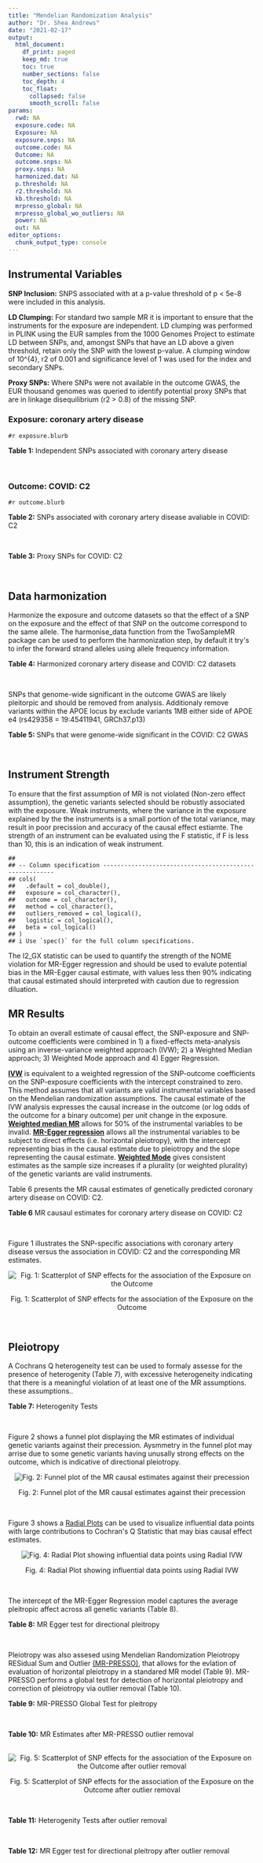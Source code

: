```yaml
---
title: "Mendelian Randomization Analysis"
author: "Dr. Shea Andrews"
date: "2021-02-17"
output:
  html_document:
    df_print: paged
    keep_md: true
    toc: true
    number_sections: false
    toc_depth: 4
    toc_float:
      collapsed: false
      smooth_scroll: false
params:
  rwd: NA
  exposure.code: NA
  Exposure: NA
  exposure.snps: NA
  outcome.code: NA
  Outcome: NA
  outcome.snps: NA
  proxy.snps: NA
  harmonized.dat: NA
  p.threshold: NA
  r2.threshold: NA
  kb.threshold: NA
  mrpresso_global: NA
  mrpresso_global_wo_outliers: NA
  power: NA
  out: NA
editor_options:
  chunk_output_type: console
---
```







## Instrumental Variables
**SNP Inclusion:** SNPS associated with at a p-value threshold of p < 5e-8 were included in this analysis.
<br>

**LD Clumping:** For standard two sample MR it is important to ensure that the instruments for the exposure are independent. LD clumping was performed in PLINK using the EUR samples from the 1000 Genomes Project to estimate LD between SNPs, and, amongst SNPs that have an LD above a given threshold, retain only the SNP with the lowest p-value. A clumping window of 10^{4}, r2 of 0.001 and significance level of 1 was used for the index and secondary SNPs.
<br>

**Proxy SNPs:** Where SNPs were not available in the outcome GWAS, the EUR thousand genomes was queried to identify potential proxy SNPs that are in linkage disequilibrium (r2 > 0.8) of the missing SNP.
<br>

### Exposure: coronary artery disease
`#r exposure.blurb`
<br>

**Table 1:** Independent SNPs associated with coronary artery disease
<div data-pagedtable="false">
  <script data-pagedtable-source type="application/json">
{"columns":[{"label":["SNP"],"name":[1],"type":["chr"],"align":["left"]},{"label":["CHROM"],"name":[2],"type":["dbl"],"align":["right"]},{"label":["POS"],"name":[3],"type":["dbl"],"align":["right"]},{"label":["REF"],"name":[4],"type":["chr"],"align":["left"]},{"label":["ALT"],"name":[5],"type":["chr"],"align":["left"]},{"label":["AF"],"name":[6],"type":["dbl"],"align":["right"]},{"label":["BETA"],"name":[7],"type":["dbl"],"align":["right"]},{"label":["SE"],"name":[8],"type":["dbl"],"align":["right"]},{"label":["Z"],"name":[9],"type":["dbl"],"align":["right"]},{"label":["P"],"name":[10],"type":["dbl"],"align":["right"]},{"label":["N"],"name":[11],"type":["dbl"],"align":["right"]},{"label":["TRAIT"],"name":[12],"type":["chr"],"align":["left"]}],"data":[{"1":"rs9970807","2":"1","3":"56965664","4":"C","5":"T","6":"0.084903","7":"-0.125750","8":"0.0166950","9":"-7.532200","10":"5.00e-14","11":"184305","12":"coronary_artery_disease"},{"1":"rs7528419","2":"1","3":"109817192","4":"A","5":"G","6":"0.214180","7":"-0.114530","8":"0.0114820","9":"-9.974740","10":"1.97e-23","11":"184305","12":"coronary_artery_disease"},{"1":"rs6689306","2":"1","3":"154395946","4":"A","5":"G","6":"0.552455","7":"-0.056012","8":"0.0094061","9":"-5.954859","10":"2.60e-09","11":"184305","12":"coronary_artery_disease"},{"1":"rs67180937","2":"1","3":"222823743","4":"T","5":"G","6":"0.663052","7":"0.078807","8":"0.0110551","9":"7.128565","10":"1.01e-12","11":"184305","12":"coronary_artery_disease"},{"1":"rs16986953","2":"2","3":"19942473","4":"G","5":"A","6":"0.104706","7":"0.085160","8":"0.0150265","9":"5.667320","10":"1.45e-08","11":"184305","12":"coronary_artery_disease"},{"1":"rs515135","2":"2","3":"21286057","4":"T","5":"C","6":"0.791985","7":"0.067499","8":"0.0121924","9":"5.536154","10":"3.09e-08","11":"184305","12":"coronary_artery_disease"},{"1":"rs7568458","2":"2","3":"85788175","4":"T","5":"A","6":"0.448518","7":"0.059618","8":"0.0095093","9":"6.269440","10":"3.62e-10","11":"184305","12":"coronary_artery_disease"},{"1":"rs17678683","2":"2","3":"145286559","4":"T","5":"G","6":"0.087681","7":"0.098786","8":"0.0166548","9":"5.931380","10":"3.00e-09","11":"184305","12":"coronary_artery_disease"},{"1":"rs115654617","2":"2","3":"203893999","4":"C","5":"A","6":"0.106962","7":"0.137846","8":"0.0158314","9":"8.707130","10":"3.12e-18","11":"184305","12":"coronary_artery_disease"},{"1":"rs1199338","2":"3","3":"138087467","4":"A","5":"C","6":"0.161866","7":"0.073596","8":"0.0124987","9":"5.888290","10":"3.90e-09","11":"184305","12":"coronary_artery_disease"},{"1":"rs17087335","2":"4","3":"57838583","4":"G","5":"T","6":"0.214637","7":"0.060764","8":"0.0111159","9":"5.466400","10":"4.59e-08","11":"184305","12":"coronary_artery_disease"},{"1":"rs4593108","2":"4","3":"148281001","4":"C","5":"G","6":"0.204651","7":"-0.070830","8":"0.0115558","9":"-6.129390","10":"8.82e-10","11":"184305","12":"coronary_artery_disease"},{"1":"rs9349379","2":"6","3":"12903957","4":"A","5":"G","6":"0.431606","7":"0.131836","8":"0.0096527","9":"13.657900","10":"1.81e-42","11":"184305","12":"coronary_artery_disease"},{"1":"rs56336142","2":"6","3":"39134099","4":"T","5":"C","6":"0.192738","7":"-0.066813","8":"0.0118763","9":"-5.625740","10":"1.85e-08","11":"184305","12":"coronary_artery_disease"},{"1":"rs12202017","2":"6","3":"134173151","4":"A","5":"G","6":"0.300047","7":"-0.066813","8":"0.0099612","9":"-6.707320","10":"1.98e-11","11":"184305","12":"coronary_artery_disease"},{"1":"rs9457927","2":"6","3":"160910282","4":"A","5":"G","6":"0.018743","7":"0.357354","8":"0.0373549","9":"9.566460","10":"1.11e-21","11":"184305","12":"coronary_artery_disease"},{"1":"rs55730499","2":"6","3":"161005610","4":"C","5":"T","6":"0.056243","7":"0.316641","8":"0.0242403","9":"13.062600","10":"5.39e-39","11":"184305","12":"coronary_artery_disease"},{"1":"rs2107595","2":"7","3":"19049388","4":"G","5":"A","6":"0.200470","7":"0.073415","8":"0.0112951","9":"6.499720","10":"8.05e-11","11":"184305","12":"coronary_artery_disease"},{"1":"rs11556924","2":"7","3":"129663496","4":"C","5":"T","6":"0.313325","7":"-0.072569","8":"0.0110605","9":"-6.561100","10":"5.34e-11","11":"184305","12":"coronary_artery_disease"},{"1":"rs3918226","2":"7","3":"150690176","4":"C","5":"T","6":"0.064515","7":"0.133315","8":"0.0221275","9":"6.024860","10":"1.69e-09","11":"184305","12":"coronary_artery_disease"},{"1":"rs2891168","2":"9","3":"22098619","4":"A","5":"G","6":"0.488668","7":"0.193401","8":"0.0091877","9":"21.050000","10":"2.29e-98","11":"184305","12":"coronary_artery_disease"},{"1":"rs2519093","2":"9","3":"136141870","4":"C","5":"T","6":"0.190872","7":"0.079704","8":"0.0117524","9":"6.781930","10":"1.19e-11","11":"184305","12":"coronary_artery_disease"},{"1":"rs2487928","2":"10","3":"30323892","4":"G","5":"A","6":"0.418221","7":"0.062633","8":"0.0095049","9":"6.589550","10":"4.41e-11","11":"184305","12":"coronary_artery_disease"},{"1":"rs1870634","2":"10","3":"44480811","4":"T","5":"G","6":"0.637485","7":"0.075878","8":"0.0097113","9":"7.813372","10":"5.55e-15","11":"184305","12":"coronary_artery_disease"},{"1":"rs1412444","2":"10","3":"91002927","4":"C","5":"T","6":"0.369131","7":"0.066812","8":"0.0096809","9":"6.901420","10":"5.15e-12","11":"184305","12":"coronary_artery_disease"},{"1":"rs11191416","2":"10","3":"104604916","4":"T","5":"G","6":"0.127470","7":"-0.079249","8":"0.0135252","9":"-5.859360","10":"4.65e-09","11":"184305","12":"coronary_artery_disease"},{"1":"rs10840293","2":"11","3":"9751196","4":"G","5":"A","6":"0.549821","7":"0.054714","8":"0.0096190","9":"5.688117","10":"1.28e-08","11":"184305","12":"coronary_artery_disease"},{"1":"rs2128739","2":"11","3":"103673277","4":"A","5":"C","6":"0.676464","7":"-0.065565","8":"0.0100568","9":"-6.519469","10":"7.05e-11","11":"184305","12":"coronary_artery_disease"},{"1":"rs2681472","2":"12","3":"90008959","4":"A","5":"G","6":"0.201306","7":"0.074114","8":"0.0113331","9":"6.539610","10":"6.17e-11","11":"184305","12":"coronary_artery_disease"},{"1":"rs11065979","2":"12","3":"112059557","4":"C","5":"T","6":"0.365499","7":"0.068556","8":"0.0107672","9":"6.367110","10":"1.93e-10","11":"184305","12":"coronary_artery_disease"},{"1":"rs11838776","2":"13","3":"111040681","4":"G","5":"A","6":"0.263277","7":"0.068566","8":"0.0107552","9":"6.375150","10":"1.83e-10","11":"184305","12":"coronary_artery_disease"},{"1":"rs10139550","2":"14","3":"100145710","4":"C","5":"G","6":"0.423033","7":"0.055380","8":"0.0097569","9":"5.675980","10":"1.38e-08","11":"184305","12":"coronary_artery_disease"},{"1":"rs56062135","2":"15","3":"67455630","4":"C","5":"T","6":"0.205729","7":"-0.069743","8":"0.0118937","9":"-5.863860","10":"4.52e-09","11":"184305","12":"coronary_artery_disease"},{"1":"rs4468572","2":"15","3":"79124475","4":"T","5":"C","6":"0.585831","7":"0.077234","8":"0.0095277","9":"8.106259","10":"4.44e-16","11":"184305","12":"coronary_artery_disease"},{"1":"rs8042271","2":"15","3":"89574218","4":"G","5":"A","6":"0.097718","7":"-0.096711","8":"0.0175662","9":"-5.505516","10":"3.68e-08","11":"184305","12":"coronary_artery_disease"},{"1":"rs7212798","2":"17","3":"59013488","4":"T","5":"C","6":"0.146516","7":"0.079961","8":"0.0142216","9":"5.622500","10":"1.88e-08","11":"184305","12":"coronary_artery_disease"},{"1":"rs663129","2":"18","3":"57838401","4":"G","5":"A","6":"0.256835","7":"0.058163","8":"0.0105173","9":"5.530220","10":"3.20e-08","11":"184305","12":"coronary_artery_disease"},{"1":"rs56289821","2":"19","3":"11188247","4":"G","5":"A","6":"0.100378","7":"-0.133610","8":"0.0170415","9":"-7.840270","10":"4.44e-15","11":"184305","12":"coronary_artery_disease"},{"1":"rs4420638","2":"19","3":"45422946","4":"A","5":"G","6":"0.166036","7":"0.091906","8":"0.0140977","9":"6.519220","10":"7.07e-11","11":"184305","12":"coronary_artery_disease"},{"1":"rs28451064","2":"21","3":"35593827","4":"G","5":"A","6":"0.121186","7":"0.127571","8":"0.0159520","9":"7.997180","10":"1.33e-15","11":"184305","12":"coronary_artery_disease"},{"1":"rs180803","2":"22","3":"24658858","4":"G","5":"T","6":"0.029268","7":"-0.180923","8":"0.0283062","9":"-6.391639","10":"1.64e-10","11":"184305","12":"coronary_artery_disease"}],"options":{"columns":{"min":{},"max":[10]},"rows":{"min":[10],"max":[10]},"pages":{}}}
  </script>
</div>
<br>

### Outcome: COVID: C2
`#r outcome.blurb`
<br>

**Table 2:** SNPs associated with coronary artery disease avaliable in COVID: C2
<div data-pagedtable="false">
  <script data-pagedtable-source type="application/json">
{"columns":[{"label":["SNP"],"name":[1],"type":["chr"],"align":["left"]},{"label":["CHROM"],"name":[2],"type":["dbl"],"align":["right"]},{"label":["POS"],"name":[3],"type":["dbl"],"align":["right"]},{"label":["REF"],"name":[4],"type":["chr"],"align":["left"]},{"label":["ALT"],"name":[5],"type":["chr"],"align":["left"]},{"label":["AF"],"name":[6],"type":["dbl"],"align":["right"]},{"label":["BETA"],"name":[7],"type":["dbl"],"align":["right"]},{"label":["SE"],"name":[8],"type":["dbl"],"align":["right"]},{"label":["Z"],"name":[9],"type":["dbl"],"align":["right"]},{"label":["P"],"name":[10],"type":["dbl"],"align":["right"]},{"label":["N"],"name":[11],"type":["dbl"],"align":["right"]},{"label":["TRAIT"],"name":[12],"type":["chr"],"align":["left"]}],"data":[{"1":"rs9970807","2":"1","3":"56965664","4":"C","5":"T","6":"0.09573","7":"-0.0244900","8":"0.0140040","9":"-1.7487861","10":"8.034e-02","11":"1683769","12":"COVID_C2__EUR"},{"1":"rs7528419","2":"1","3":"109817192","4":"A","5":"G","6":"0.22200","7":"-0.0027141","8":"0.0097012","9":"-0.2797695","10":"7.797e-01","11":"1683410","12":"COVID_C2__EUR"},{"1":"rs6689306","2":"1","3":"154395946","4":"A","5":"G","6":"0.56600","7":"-0.0089019","8":"0.0083456","9":"-1.0666579","10":"2.861e-01","11":"1667735","12":"COVID_C2__EUR"},{"1":"rs67180937","2":"1","3":"222823743","4":"T","5":"G","6":"0.72280","7":"0.0136490","8":"0.0101210","9":"1.3485822","10":"1.775e-01","11":"959097","12":"COVID_C2__EUR"},{"1":"rs16986953","2":"2","3":"19942473","4":"G","5":"A","6":"0.07387","7":"-0.0126560","8":"0.0155060","9":"-0.8162002","10":"4.144e-01","11":"1683410","12":"COVID_C2__EUR"},{"1":"rs515135","2":"2","3":"21286057","4":"T","5":"C","6":"0.81600","7":"-0.0231590","8":"0.0103770","9":"-2.2317626","10":"2.563e-02","11":"1673354","12":"COVID_C2__EUR"},{"1":"rs7568458","2":"2","3":"85788175","4":"T","5":"A","6":"0.44710","7":"-0.0132880","8":"0.0080549","9":"-1.6496791","10":"9.900e-02","11":"1683768","12":"COVID_C2__EUR"},{"1":"rs17678683","2":"2","3":"145286559","4":"T","5":"G","6":"0.10100","7":"0.0105430","8":"0.0138920","9":"0.7589260","10":"4.479e-01","11":"1683769","12":"COVID_C2__EUR"},{"1":"rs115654617","2":"2","3":"203893999","4":"C","5":"A","6":"0.12720","7":"-0.0134730","8":"0.0120570","9":"-1.1174421","10":"2.638e-01","11":"1683769","12":"COVID_C2__EUR"},{"1":"rs1199338","2":"3","3":"138087467","4":"A","5":"C","6":"0.16190","7":"-0.0068425","8":"0.0109110","9":"-0.6271194","10":"5.306e-01","11":"1683769","12":"COVID_C2__EUR"},{"1":"rs17087335","2":"4","3":"57838583","4":"G","5":"T","6":"0.20710","7":"-0.0018622","8":"0.0101350","9":"-0.1837395","10":"8.542e-01","11":"1683410","12":"COVID_C2__EUR"},{"1":"rs4593108","2":"4","3":"148281001","4":"C","5":"G","6":"0.17790","7":"-0.0100470","8":"0.0108200","9":"-0.9285582","10":"3.531e-01","11":"1673713","12":"COVID_C2__EUR"},{"1":"rs9349379","2":"6","3":"12903957","4":"A","5":"G","6":"0.41680","7":"-0.0136830","8":"0.0081490","9":"-1.6791017","10":"9.313e-02","11":"1683410","12":"COVID_C2__EUR"},{"1":"rs56336142","2":"6","3":"39134099","4":"T","5":"C","6":"0.22310","7":"0.0097306","8":"0.0100240","9":"0.9707302","10":"3.317e-01","11":"1673352","12":"COVID_C2__EUR"},{"1":"rs12202017","2":"6","3":"134173151","4":"A","5":"G","6":"0.27230","7":"-0.0162250","8":"0.0094324","9":"-1.7201349","10":"8.541e-02","11":"1663324","12":"COVID_C2__EUR"},{"1":"rs9457927","2":"6","3":"160910282","4":"A","5":"G","6":"0.02373","7":"-0.0147070","8":"0.0315550","9":"-0.4660751","10":"6.412e-01","11":"1672690","12":"COVID_C2__EUR"},{"1":"rs55730499","2":"6","3":"161005610","4":"C","5":"T","6":"0.07039","7":"-0.0085394","8":"0.0162380","9":"-0.5258899","10":"5.990e-01","11":"1683769","12":"COVID_C2__EUR"},{"1":"rs2107595","2":"7","3":"19049388","4":"G","5":"A","6":"0.17300","7":"0.0111520","8":"0.0111760","9":"0.9978525","10":"3.183e-01","11":"1664234","12":"COVID_C2__EUR"},{"1":"rs11556924","2":"7","3":"129663496","4":"C","5":"T","6":"0.36980","7":"-0.0134740","8":"0.0082859","9":"-1.6261360","10":"1.039e-01","11":"1682500","12":"COVID_C2__EUR"},{"1":"rs3918226","2":"7","3":"150690176","4":"C","5":"T","6":"0.08523","7":"0.0026595","8":"0.0150230","9":"0.1770286","10":"8.595e-01","11":"1602957","12":"COVID_C2__EUR"},{"1":"rs2891168","2":"9","3":"22098619","4":"A","5":"G","6":"0.46920","7":"-0.0100990","8":"0.0080721","9":"-1.2510995","10":"2.109e-01","11":"1682859","12":"COVID_C2__EUR"},{"1":"rs2519093","2":"9","3":"136141870","4":"C","5":"T","6":"0.18760","7":"0.1083500","8":"0.0103190","9":"10.5000000","10":"8.598e-26","11":"1650363","12":"COVID_C2__EUR"},{"1":"rs2487928","2":"10","3":"30323892","4":"G","5":"A","6":"0.45420","7":"-0.0117090","8":"0.0083054","9":"-1.4098057","10":"1.586e-01","11":"1601688","12":"COVID_C2__EUR"},{"1":"rs1870634","2":"10","3":"44480811","4":"T","5":"G","6":"0.66950","7":"0.0063372","8":"0.0085031","9":"0.7452811","10":"4.561e-01","11":"1683769","12":"COVID_C2__EUR"},{"1":"rs1412444","2":"10","3":"91002927","4":"C","5":"T","6":"0.35610","7":"0.0023281","8":"0.0084529","9":"0.2754203","10":"7.830e-01","11":"1683410","12":"COVID_C2__EUR"},{"1":"rs11191416","2":"10","3":"104604916","4":"T","5":"G","6":"0.10300","7":"0.0030171","8":"0.0137490","9":"0.2194414","10":"8.263e-01","11":"1674649","12":"COVID_C2__EUR"},{"1":"rs10840293","2":"11","3":"9751196","4":"G","5":"A","6":"0.58530","7":"0.0024020","8":"0.0086081","9":"0.2790395","10":"7.802e-01","11":"1588849","12":"COVID_C2__EUR"},{"1":"rs2128739","2":"11","3":"103673277","4":"A","5":"C","6":"0.72870","7":"-0.0064057","8":"0.0089018","9":"-0.7195960","10":"4.718e-01","11":"1683769","12":"COVID_C2__EUR"},{"1":"rs2681472","2":"12","3":"90008959","4":"A","5":"G","6":"0.15880","7":"-0.0070111","8":"0.0106900","9":"-0.6558559","10":"5.119e-01","11":"1683769","12":"COVID_C2__EUR"},{"1":"rs11065979","2":"12","3":"112059557","4":"C","5":"T","6":"0.41600","7":"-0.0087200","8":"0.0083362","9":"-1.0460402","10":"2.955e-01","11":"1673354","12":"COVID_C2__EUR"},{"1":"rs11838776","2":"13","3":"111040681","4":"G","5":"A","6":"0.28460","7":"-0.0096662","8":"0.0093329","9":"-1.0357124","10":"3.003e-01","11":"1593478","12":"COVID_C2__EUR"},{"1":"rs10139550","2":"14","3":"100145710","4":"C","5":"G","6":"0.43280","7":"-0.0024535","8":"0.0082980","9":"-0.2956737","10":"7.675e-01","11":"1602598","12":"COVID_C2__EUR"},{"1":"rs56062135","2":"15","3":"67455630","4":"C","5":"T","6":"0.24370","7":"0.0084964","8":"0.0095934","9":"0.8856506","10":"3.758e-01","11":"1674649","12":"COVID_C2__EUR"},{"1":"rs4468572","2":"15","3":"79124475","4":"T","5":"C","6":"0.59480","7":"0.0126270","8":"0.0083110","9":"1.5193118","10":"1.287e-01","11":"1673713","12":"COVID_C2__EUR"},{"1":"rs8042271","2":"15","3":"89574218","4":"G","5":"A","6":"0.07176","7":"-0.0181680","8":"0.0186680","9":"-0.9732162","10":"3.304e-01","11":"1602598","12":"COVID_C2__EUR"},{"1":"rs7212798","2":"17","3":"59013488","4":"T","5":"C","6":"0.15550","7":"-0.0087767","8":"0.0121980","9":"-0.7195196","10":"4.718e-01","11":"1338066","12":"COVID_C2__EUR"},{"1":"rs663129","2":"18","3":"57838401","4":"G","5":"A","6":"0.22740","7":"-0.0090193","8":"0.0095303","9":"-0.9463815","10":"3.440e-01","11":"1683105","12":"COVID_C2__EUR"},{"1":"rs56289821","2":"19","3":"11188247","4":"G","5":"A","6":"0.11190","7":"-0.0107840","8":"0.0125720","9":"-0.8577792","10":"3.910e-01","11":"1683769","12":"COVID_C2__EUR"},{"1":"rs4420638","2":"19","3":"45422946","4":"A","5":"G","6":"0.19980","7":"0.0208200","8":"0.0104960","9":"1.9836128","10":"4.728e-02","11":"1683410","12":"COVID_C2__EUR"},{"1":"rs28451064","2":"21","3":"35593827","4":"G","5":"A","6":"0.13950","7":"-0.0223280","8":"0.0124380","9":"-1.7951439","10":"7.264e-02","11":"1673713","12":"COVID_C2__EUR"},{"1":"rs180803","2":"NA","3":"NA","4":"NA","5":"NA","6":"NA","7":"NA","8":"NA","9":"NA","10":"NA","11":"NA","12":"NA"}],"options":{"columns":{"min":{},"max":[10]},"rows":{"min":[10],"max":[10]},"pages":{}}}
  </script>
</div>
<br>

**Table 3:** Proxy SNPs for COVID: C2
<div data-pagedtable="false">
  <script data-pagedtable-source type="application/json">
{"columns":[{"label":["target_snp"],"name":[1],"type":["chr"],"align":["left"]},{"label":["proxy_snp"],"name":[2],"type":["chr"],"align":["left"]},{"label":["ld.r2"],"name":[3],"type":["dbl"],"align":["right"]},{"label":["Dprime"],"name":[4],"type":["dbl"],"align":["right"]},{"label":["PHASE"],"name":[5],"type":["chr"],"align":["left"]},{"label":["X12"],"name":[6],"type":["lgl"],"align":["right"]},{"label":["CHROM"],"name":[7],"type":["dbl"],"align":["right"]},{"label":["POS"],"name":[8],"type":["dbl"],"align":["right"]},{"label":["REF.proxy"],"name":[9],"type":["lgl"],"align":["right"]},{"label":["ALT.proxy"],"name":[10],"type":["chr"],"align":["left"]},{"label":["AF"],"name":[11],"type":["dbl"],"align":["right"]},{"label":["BETA"],"name":[12],"type":["dbl"],"align":["right"]},{"label":["SE"],"name":[13],"type":["dbl"],"align":["right"]},{"label":["Z"],"name":[14],"type":["dbl"],"align":["right"]},{"label":["P"],"name":[15],"type":["dbl"],"align":["right"]},{"label":["N"],"name":[16],"type":["dbl"],"align":["right"]},{"label":["TRAIT"],"name":[17],"type":["chr"],"align":["left"]},{"label":["ref"],"name":[18],"type":["lgl"],"align":["right"]},{"label":["ref.proxy"],"name":[19],"type":["chr"],"align":["left"]},{"label":["alt"],"name":[20],"type":["chr"],"align":["left"]},{"label":["alt.proxy"],"name":[21],"type":["lgl"],"align":["right"]},{"label":["ALT"],"name":[22],"type":["lgl"],"align":["right"]},{"label":["REF"],"name":[23],"type":["chr"],"align":["left"]},{"label":["proxy.outcome"],"name":[24],"type":["lgl"],"align":["right"]}],"data":[{"1":"rs180803","2":"rs5760293","3":"1","4":"1","5":"TG/GT","6":"NA","7":"22","8":"24662171","9":"TRUE","10":"G","11":"0.01608","12":"-0.0012195","13":"0.036627","14":"-0.03329511","15":"0.9734","16":"1656593","17":"COVID_C2__EUR","18":"TRUE","19":"G","20":"G","21":"TRUE","22":"TRUE","23":"G","24":"TRUE"}],"options":{"columns":{"min":{},"max":[10]},"rows":{"min":[10],"max":[10]},"pages":{}}}
  </script>
</div>
<br>

## Data harmonization
Harmonize the exposure and outcome datasets so that the effect of a SNP on the exposure and the effect of that SNP on the outcome correspond to the same allele. The harmonise_data function from the TwoSampleMR package can be used to perform the harmonization step, by default it try's to infer the forward strand alleles using allele frequency information.
<br>

**Table 4:** Harmonized coronary artery disease and COVID: C2 datasets
<div data-pagedtable="false">
  <script data-pagedtable-source type="application/json">
{"columns":[{"label":["SNP"],"name":[1],"type":["chr"],"align":["left"]},{"label":["effect_allele.exposure"],"name":[2],"type":["chr"],"align":["left"]},{"label":["other_allele.exposure"],"name":[3],"type":["chr"],"align":["left"]},{"label":["effect_allele.outcome"],"name":[4],"type":["chr"],"align":["left"]},{"label":["other_allele.outcome"],"name":[5],"type":["chr"],"align":["left"]},{"label":["beta.exposure"],"name":[6],"type":["dbl"],"align":["right"]},{"label":["beta.outcome"],"name":[7],"type":["dbl"],"align":["right"]},{"label":["eaf.exposure"],"name":[8],"type":["dbl"],"align":["right"]},{"label":["eaf.outcome"],"name":[9],"type":["dbl"],"align":["right"]},{"label":["remove"],"name":[10],"type":["lgl"],"align":["right"]},{"label":["palindromic"],"name":[11],"type":["lgl"],"align":["right"]},{"label":["ambiguous"],"name":[12],"type":["lgl"],"align":["right"]},{"label":["id.outcome"],"name":[13],"type":["chr"],"align":["left"]},{"label":["chr.outcome"],"name":[14],"type":["dbl"],"align":["right"]},{"label":["pos.outcome"],"name":[15],"type":["dbl"],"align":["right"]},{"label":["se.outcome"],"name":[16],"type":["dbl"],"align":["right"]},{"label":["z.outcome"],"name":[17],"type":["dbl"],"align":["right"]},{"label":["pval.outcome"],"name":[18],"type":["dbl"],"align":["right"]},{"label":["samplesize.outcome"],"name":[19],"type":["dbl"],"align":["right"]},{"label":["outcome"],"name":[20],"type":["chr"],"align":["left"]},{"label":["mr_keep.outcome"],"name":[21],"type":["lgl"],"align":["right"]},{"label":["pval_origin.outcome"],"name":[22],"type":["chr"],"align":["left"]},{"label":["chr.exposure"],"name":[23],"type":["dbl"],"align":["right"]},{"label":["pos.exposure"],"name":[24],"type":["dbl"],"align":["right"]},{"label":["se.exposure"],"name":[25],"type":["dbl"],"align":["right"]},{"label":["z.exposure"],"name":[26],"type":["dbl"],"align":["right"]},{"label":["pval.exposure"],"name":[27],"type":["dbl"],"align":["right"]},{"label":["samplesize.exposure"],"name":[28],"type":["dbl"],"align":["right"]},{"label":["exposure"],"name":[29],"type":["chr"],"align":["left"]},{"label":["mr_keep.exposure"],"name":[30],"type":["lgl"],"align":["right"]},{"label":["pval_origin.exposure"],"name":[31],"type":["chr"],"align":["left"]},{"label":["id.exposure"],"name":[32],"type":["chr"],"align":["left"]},{"label":["action"],"name":[33],"type":["dbl"],"align":["right"]},{"label":["mr_keep"],"name":[34],"type":["lgl"],"align":["right"]},{"label":["pt"],"name":[35],"type":["dbl"],"align":["right"]},{"label":["pleitropy_keep"],"name":[36],"type":["lgl"],"align":["right"]},{"label":["mrpresso_RSSobs"],"name":[37],"type":["dbl"],"align":["right"]},{"label":["mrpresso_pval"],"name":[38],"type":["chr"],"align":["left"]},{"label":["mrpresso_keep"],"name":[39],"type":["lgl"],"align":["right"]}],"data":[{"1":"rs10139550","2":"G","3":"C","4":"G","5":"C","6":"0.055380","7":"-0.0024535","8":"0.423033","9":"0.43280","10":"FALSE","11":"TRUE","12":"TRUE","13":"FyPlCA","14":"14","15":"100145710","16":"0.0082980","17":"-0.29567366","18":"7.675e-01","19":"1602598","20":"covidhgi2020C2v5alleur","21":"TRUE","22":"reported","23":"14","24":"100145710","25":"0.0097569","26":"5.675980","27":"1.38e-08","28":"184305","29":"Nikpay2015cad","30":"TRUE","31":"reported","32":"rW1JhZ","33":"2","34":"FALSE","35":"5e-08","36":"TRUE","37":"NA","38":"NA","39":"NA"},{"1":"rs10840293","2":"A","3":"G","4":"A","5":"G","6":"0.054714","7":"0.0024020","8":"0.549821","9":"0.58530","10":"FALSE","11":"FALSE","12":"FALSE","13":"FyPlCA","14":"11","15":"9751196","16":"0.0086081","17":"0.27903951","18":"7.802e-01","19":"1588849","20":"covidhgi2020C2v5alleur","21":"TRUE","22":"reported","23":"11","24":"9751196","25":"0.0096190","26":"5.688117","27":"1.28e-08","28":"184305","29":"Nikpay2015cad","30":"TRUE","31":"reported","32":"rW1JhZ","33":"2","34":"TRUE","35":"5e-08","36":"TRUE","37":"3.135584e-06","38":"1","39":"TRUE"},{"1":"rs11065979","2":"T","3":"C","4":"T","5":"C","6":"0.068556","7":"-0.0087200","8":"0.365499","9":"0.41600","10":"FALSE","11":"FALSE","12":"FALSE","13":"FyPlCA","14":"12","15":"112059557","16":"0.0083362","17":"-1.04604016","18":"2.955e-01","19":"1673354","20":"covidhgi2020C2v5alleur","21":"TRUE","22":"reported","23":"12","24":"112059557","25":"0.0107672","26":"6.367110","27":"1.93e-10","28":"184305","29":"Nikpay2015cad","30":"TRUE","31":"reported","32":"rW1JhZ","33":"2","34":"TRUE","35":"5e-08","36":"TRUE","37":"9.461054e-05","38":"1","39":"TRUE"},{"1":"rs11191416","2":"G","3":"T","4":"G","5":"T","6":"-0.079249","7":"0.0030171","8":"0.127470","9":"0.10300","10":"FALSE","11":"FALSE","12":"FALSE","13":"FyPlCA","14":"10","15":"104604916","16":"0.0137490","17":"0.21944141","18":"8.263e-01","19":"1674649","20":"covidhgi2020C2v5alleur","21":"TRUE","22":"reported","23":"10","24":"104604916","25":"0.0135252","26":"-5.859360","27":"4.65e-09","28":"184305","29":"Nikpay2015cad","30":"TRUE","31":"reported","32":"rW1JhZ","33":"2","34":"TRUE","35":"5e-08","36":"TRUE","37":"1.599761e-05","38":"1","39":"TRUE"},{"1":"rs11556924","2":"T","3":"C","4":"T","5":"C","6":"-0.072569","7":"-0.0134740","8":"0.313325","9":"0.36980","10":"FALSE","11":"FALSE","12":"FALSE","13":"FyPlCA","14":"7","15":"129663496","16":"0.0082859","17":"-1.62613597","18":"1.039e-01","19":"1682500","20":"covidhgi2020C2v5alleur","21":"TRUE","22":"reported","23":"7","24":"129663496","25":"0.0110605","26":"-6.561100","27":"5.34e-11","28":"184305","29":"Nikpay2015cad","30":"TRUE","31":"reported","32":"rW1JhZ","33":"2","34":"TRUE","35":"5e-08","36":"TRUE","37":"1.662809e-04","38":"1","39":"TRUE"},{"1":"rs115654617","2":"A","3":"C","4":"A","5":"C","6":"0.137846","7":"-0.0134730","8":"0.106962","9":"0.12720","10":"FALSE","11":"FALSE","12":"FALSE","13":"FyPlCA","14":"2","15":"203893999","16":"0.0120570","17":"-1.11744215","18":"2.638e-01","19":"1683769","20":"covidhgi2020C2v5alleur","21":"TRUE","22":"reported","23":"2","24":"203893999","25":"0.0158314","26":"8.707130","27":"3.12e-18","28":"184305","29":"Nikpay2015cad","30":"TRUE","31":"reported","32":"rW1JhZ","33":"2","34":"TRUE","35":"5e-08","36":"TRUE","37":"2.467514e-04","38":"1","39":"TRUE"},{"1":"rs11838776","2":"A","3":"G","4":"A","5":"G","6":"0.068566","7":"-0.0096662","8":"0.263277","9":"0.28460","10":"FALSE","11":"FALSE","12":"FALSE","13":"FyPlCA","14":"13","15":"111040681","16":"0.0093329","17":"-1.03571237","18":"3.003e-01","19":"1593478","20":"covidhgi2020C2v5alleur","21":"TRUE","22":"reported","23":"13","24":"111040681","25":"0.0107552","26":"6.375150","27":"1.83e-10","28":"184305","29":"Nikpay2015cad","30":"TRUE","31":"reported","32":"rW1JhZ","33":"2","34":"TRUE","35":"5e-08","36":"TRUE","37":"1.134039e-04","38":"1","39":"TRUE"},{"1":"rs1199338","2":"C","3":"A","4":"C","5":"A","6":"0.073596","7":"-0.0068425","8":"0.161866","9":"0.16190","10":"FALSE","11":"FALSE","12":"FALSE","13":"FyPlCA","14":"3","15":"138087467","16":"0.0109110","17":"-0.62711942","18":"5.306e-01","19":"1683769","20":"covidhgi2020C2v5alleur","21":"TRUE","22":"reported","23":"3","24":"138087467","25":"0.0124987","26":"5.888290","27":"3.90e-09","28":"184305","29":"Nikpay2015cad","30":"TRUE","31":"reported","32":"rW1JhZ","33":"2","34":"TRUE","35":"5e-08","36":"TRUE","37":"6.118594e-05","38":"1","39":"TRUE"},{"1":"rs12202017","2":"G","3":"A","4":"G","5":"A","6":"-0.066813","7":"-0.0162250","8":"0.300047","9":"0.27230","10":"FALSE","11":"FALSE","12":"FALSE","13":"FyPlCA","14":"6","15":"134173151","16":"0.0094324","17":"-1.72013485","18":"8.541e-02","19":"1663324","20":"covidhgi2020C2v5alleur","21":"TRUE","22":"reported","23":"6","24":"134173151","25":"0.0099612","26":"-6.707320","27":"1.98e-11","28":"184305","29":"Nikpay2015cad","30":"TRUE","31":"reported","32":"rW1JhZ","33":"2","34":"TRUE","35":"5e-08","36":"TRUE","37":"2.451035e-04","38":"1","39":"TRUE"},{"1":"rs1412444","2":"T","3":"C","4":"T","5":"C","6":"0.066812","7":"0.0023281","8":"0.369131","9":"0.35610","10":"FALSE","11":"FALSE","12":"FALSE","13":"FyPlCA","14":"10","15":"91002927","16":"0.0084529","17":"0.27542027","18":"7.830e-01","19":"1683410","20":"covidhgi2020C2v5alleur","21":"TRUE","22":"reported","23":"10","24":"91002927","25":"0.0096809","26":"6.901420","27":"5.15e-12","28":"184305","29":"Nikpay2015cad","30":"TRUE","31":"reported","32":"rW1JhZ","33":"2","34":"TRUE","35":"5e-08","36":"TRUE","37":"2.434234e-06","38":"1","39":"TRUE"},{"1":"rs16986953","2":"A","3":"G","4":"A","5":"G","6":"0.085160","7":"-0.0126560","8":"0.104706","9":"0.07387","10":"FALSE","11":"FALSE","12":"FALSE","13":"FyPlCA","14":"2","15":"19942473","16":"0.0155060","17":"-0.81620018","18":"4.144e-01","19":"1683410","20":"covidhgi2020C2v5alleur","21":"TRUE","22":"reported","23":"2","24":"19942473","25":"0.0150265","26":"5.667320","27":"1.45e-08","28":"184305","29":"Nikpay2015cad","30":"TRUE","31":"reported","32":"rW1JhZ","33":"2","34":"TRUE","35":"5e-08","36":"TRUE","37":"1.901856e-04","38":"1","39":"TRUE"},{"1":"rs17087335","2":"T","3":"G","4":"T","5":"G","6":"0.060764","7":"-0.0018622","8":"0.214637","9":"0.20710","10":"FALSE","11":"FALSE","12":"FALSE","13":"FyPlCA","14":"4","15":"57838583","16":"0.0101350","17":"-0.18373952","18":"8.542e-01","19":"1683410","20":"covidhgi2020C2v5alleur","21":"TRUE","22":"reported","23":"4","24":"57838583","25":"0.0111159","26":"5.466400","27":"4.59e-08","28":"184305","29":"Nikpay2015cad","30":"TRUE","31":"reported","32":"rW1JhZ","33":"2","34":"TRUE","35":"5e-08","36":"TRUE","37":"6.829397e-06","38":"1","39":"TRUE"},{"1":"rs17678683","2":"G","3":"T","4":"G","5":"T","6":"0.098786","7":"0.0105430","8":"0.087681","9":"0.10100","10":"FALSE","11":"FALSE","12":"FALSE","13":"FyPlCA","14":"2","15":"145286559","16":"0.0138920","17":"0.75892600","18":"4.479e-01","19":"1683769","20":"covidhgi2020C2v5alleur","21":"TRUE","22":"reported","23":"2","24":"145286559","25":"0.0166548","26":"5.931380","27":"3.00e-09","28":"184305","29":"Nikpay2015cad","30":"TRUE","31":"reported","32":"rW1JhZ","33":"2","34":"TRUE","35":"5e-08","36":"TRUE","37":"9.034099e-05","38":"1","39":"TRUE"},{"1":"rs180803","2":"T","3":"G","4":"T","5":"G","6":"-0.180923","7":"-0.0012195","8":"0.029268","9":"0.01608","10":"FALSE","11":"FALSE","12":"FALSE","13":"FyPlCA","14":"22","15":"24662171","16":"0.0366270","17":"-0.03329511","18":"9.734e-01","19":"1656593","20":"covidhgi2020C2v5alleur","21":"TRUE","22":"reported","23":"22","24":"24658858","25":"0.0283062","26":"-6.391639","27":"1.64e-10","28":"184305","29":"Nikpay2015cad","30":"TRUE","31":"reported","32":"rW1JhZ","33":"2","34":"TRUE","35":"5e-08","36":"TRUE","37":"8.888442e-07","38":"1","39":"TRUE"},{"1":"rs1870634","2":"G","3":"T","4":"G","5":"T","6":"0.075878","7":"0.0063372","8":"0.637485","9":"0.66950","10":"FALSE","11":"FALSE","12":"FALSE","13":"FyPlCA","14":"10","15":"44480811","16":"0.0085031","17":"0.74528113","18":"4.561e-01","19":"1683769","20":"covidhgi2020C2v5alleur","21":"TRUE","22":"reported","23":"10","24":"44480811","25":"0.0097113","26":"7.813372","27":"5.55e-15","28":"184305","29":"Nikpay2015cad","30":"TRUE","31":"reported","32":"rW1JhZ","33":"2","34":"TRUE","35":"5e-08","36":"TRUE","37":"3.092488e-05","38":"1","39":"TRUE"},{"1":"rs2107595","2":"A","3":"G","4":"A","5":"G","6":"0.073415","7":"0.0111520","8":"0.200470","9":"0.17300","10":"FALSE","11":"FALSE","12":"FALSE","13":"FyPlCA","14":"7","15":"19049388","16":"0.0111760","17":"0.99785254","18":"3.183e-01","19":"1664234","20":"covidhgi2020C2v5alleur","21":"TRUE","22":"reported","23":"7","24":"19049388","25":"0.0112951","26":"6.499720","27":"8.05e-11","28":"184305","29":"Nikpay2015cad","30":"TRUE","31":"reported","32":"rW1JhZ","33":"2","34":"TRUE","35":"5e-08","36":"TRUE","37":"1.083049e-04","38":"1","39":"TRUE"},{"1":"rs2128739","2":"C","3":"A","4":"C","5":"A","6":"-0.065565","7":"-0.0064057","8":"0.676464","9":"0.72870","10":"FALSE","11":"FALSE","12":"FALSE","13":"FyPlCA","14":"11","15":"103673277","16":"0.0089018","17":"-0.71959604","18":"4.718e-01","19":"1683769","20":"covidhgi2020C2v5alleur","21":"TRUE","22":"reported","23":"11","24":"103673277","25":"0.0100568","26":"-6.519469","27":"7.05e-11","28":"184305","29":"Nikpay2015cad","30":"TRUE","31":"reported","32":"rW1JhZ","33":"2","34":"TRUE","35":"5e-08","36":"TRUE","37":"3.265011e-05","38":"1","39":"TRUE"},{"1":"rs2487928","2":"A","3":"G","4":"A","5":"G","6":"0.062633","7":"-0.0117090","8":"0.418221","9":"0.45420","10":"FALSE","11":"FALSE","12":"FALSE","13":"FyPlCA","14":"10","15":"30323892","16":"0.0083054","17":"-1.40980567","18":"1.586e-01","19":"1601688","20":"covidhgi2020C2v5alleur","21":"TRUE","22":"reported","23":"10","24":"30323892","25":"0.0095049","26":"6.589550","27":"4.41e-11","28":"184305","29":"Nikpay2015cad","30":"TRUE","31":"reported","32":"rW1JhZ","33":"2","34":"TRUE","35":"5e-08","36":"TRUE","37":"1.603571e-04","38":"1","39":"TRUE"},{"1":"rs2519093","2":"T","3":"C","4":"T","5":"C","6":"0.079704","7":"0.1083500","8":"0.190872","9":"0.18760","10":"FALSE","11":"FALSE","12":"FALSE","13":"FyPlCA","14":"9","15":"136141870","16":"0.0103190","17":"10.50000000","18":"8.598e-26","19":"1650363","20":"covidhgi2020C2v5alleur","21":"TRUE","22":"reported","23":"9","24":"136141870","25":"0.0117524","26":"6.781930","27":"1.19e-11","28":"184305","29":"Nikpay2015cad","30":"TRUE","31":"reported","32":"rW1JhZ","33":"2","34":"TRUE","35":"5e-08","36":"TRUE","37":"1.194280e-02","38":"<0.0039","39":"FALSE"},{"1":"rs2681472","2":"G","3":"A","4":"G","5":"A","6":"0.074114","7":"-0.0070111","8":"0.201306","9":"0.15880","10":"FALSE","11":"FALSE","12":"FALSE","13":"FyPlCA","14":"12","15":"90008959","16":"0.0106900","17":"-0.65585594","18":"5.119e-01","19":"1683769","20":"covidhgi2020C2v5alleur","21":"TRUE","22":"reported","23":"12","24":"90008959","25":"0.0113331","26":"6.539610","27":"6.17e-11","28":"184305","29":"Nikpay2015cad","30":"TRUE","31":"reported","32":"rW1JhZ","33":"2","34":"TRUE","35":"5e-08","36":"TRUE","37":"6.408425e-05","38":"1","39":"TRUE"},{"1":"rs28451064","2":"A","3":"G","4":"A","5":"G","6":"0.127571","7":"-0.0223280","8":"0.121186","9":"0.13950","10":"FALSE","11":"FALSE","12":"FALSE","13":"FyPlCA","14":"21","15":"35593827","16":"0.0124380","17":"-1.79514391","18":"7.264e-02","19":"1673713","20":"covidhgi2020C2v5alleur","21":"TRUE","22":"reported","23":"21","24":"35593827","25":"0.0159520","26":"7.997180","27":"1.33e-15","28":"184305","29":"Nikpay2015cad","30":"TRUE","31":"reported","32":"rW1JhZ","33":"2","34":"TRUE","35":"5e-08","36":"TRUE","37":"6.049206e-04","38":"1","39":"TRUE"},{"1":"rs2891168","2":"G","3":"A","4":"G","5":"A","6":"0.193401","7":"-0.0100990","8":"0.488668","9":"0.46920","10":"FALSE","11":"FALSE","12":"FALSE","13":"FyPlCA","14":"9","15":"22098619","16":"0.0080721","17":"-1.25109947","18":"2.109e-01","19":"1682859","20":"covidhgi2020C2v5alleur","21":"TRUE","22":"reported","23":"9","24":"22098619","25":"0.0091877","26":"21.050000","27":"2.29e-98","28":"184305","29":"Nikpay2015cad","30":"TRUE","31":"reported","32":"rW1JhZ","33":"2","34":"TRUE","35":"5e-08","36":"TRUE","37":"2.210572e-04","38":"1","39":"TRUE"},{"1":"rs3918226","2":"T","3":"C","4":"T","5":"C","6":"0.133315","7":"0.0026595","8":"0.064515","9":"0.08523","10":"FALSE","11":"FALSE","12":"FALSE","13":"FyPlCA","14":"7","15":"150690176","16":"0.0150230","17":"0.17702856","18":"8.595e-01","19":"1602957","20":"covidhgi2020C2v5alleur","21":"TRUE","22":"reported","23":"7","24":"150690176","25":"0.0221275","26":"6.024860","27":"1.69e-09","28":"184305","29":"Nikpay2015cad","30":"TRUE","31":"reported","32":"rW1JhZ","33":"2","34":"TRUE","35":"5e-08","36":"TRUE","37":"1.201253e-06","38":"1","39":"TRUE"},{"1":"rs4420638","2":"G","3":"A","4":"G","5":"A","6":"0.091906","7":"0.0208200","8":"0.166036","9":"0.19980","10":"FALSE","11":"FALSE","12":"FALSE","13":"FyPlCA","14":"19","15":"45422946","16":"0.0104960","17":"1.98361280","18":"4.728e-02","19":"1683410","20":"covidhgi2020C2v5alleur","21":"TRUE","22":"reported","23":"19","24":"45422946","25":"0.0140977","26":"6.519220","27":"7.07e-11","28":"184305","29":"Nikpay2015cad","30":"TRUE","31":"reported","32":"rW1JhZ","33":"2","34":"TRUE","35":"5e-08","36":"TRUE","37":"4.068932e-04","38":"1","39":"TRUE"},{"1":"rs4468572","2":"C","3":"T","4":"C","5":"T","6":"0.077234","7":"0.0126270","8":"0.585831","9":"0.59480","10":"FALSE","11":"FALSE","12":"FALSE","13":"FyPlCA","14":"15","15":"79124475","16":"0.0083110","17":"1.51931176","18":"1.287e-01","19":"1673713","20":"covidhgi2020C2v5alleur","21":"TRUE","22":"reported","23":"15","24":"79124475","25":"0.0095277","26":"8.106259","27":"4.44e-16","28":"184305","29":"Nikpay2015cad","30":"TRUE","31":"reported","32":"rW1JhZ","33":"2","34":"TRUE","35":"5e-08","36":"TRUE","37":"1.441488e-04","38":"1","39":"TRUE"},{"1":"rs4593108","2":"G","3":"C","4":"G","5":"C","6":"-0.070830","7":"-0.0100470","8":"0.204651","9":"0.17790","10":"FALSE","11":"TRUE","12":"FALSE","13":"FyPlCA","14":"4","15":"148281001","16":"0.0108200","17":"-0.92855823","18":"3.531e-01","19":"1673713","20":"covidhgi2020C2v5alleur","21":"TRUE","22":"reported","23":"4","24":"148281001","25":"0.0115558","26":"-6.129390","27":"8.82e-10","28":"184305","29":"Nikpay2015cad","30":"TRUE","31":"reported","32":"rW1JhZ","33":"2","34":"TRUE","35":"5e-08","36":"TRUE","37":"8.683252e-05","38":"1","39":"TRUE"},{"1":"rs515135","2":"C","3":"T","4":"C","5":"T","6":"0.067499","7":"-0.0231590","8":"0.791985","9":"0.81600","10":"FALSE","11":"FALSE","12":"FALSE","13":"FyPlCA","14":"2","15":"21286057","16":"0.0103770","17":"-2.23176255","18":"2.563e-02","19":"1673354","20":"covidhgi2020C2v5alleur","21":"TRUE","22":"reported","23":"2","24":"21286057","25":"0.0121924","26":"5.536154","27":"3.09e-08","28":"184305","29":"Nikpay2015cad","30":"TRUE","31":"reported","32":"rW1JhZ","33":"2","34":"TRUE","35":"5e-08","36":"TRUE","37":"5.885303e-04","38":"0.7605","39":"TRUE"},{"1":"rs55730499","2":"T","3":"C","4":"T","5":"C","6":"0.316641","7":"-0.0085394","8":"0.056243","9":"0.07039","10":"FALSE","11":"FALSE","12":"FALSE","13":"FyPlCA","14":"6","15":"161005610","16":"0.0162380","17":"-0.52588989","18":"5.990e-01","19":"1683769","20":"covidhgi2020C2v5alleur","21":"TRUE","22":"reported","23":"6","24":"161005610","25":"0.0242403","26":"13.062600","27":"5.39e-39","28":"184305","29":"Nikpay2015cad","30":"TRUE","31":"reported","32":"rW1JhZ","33":"2","34":"TRUE","35":"5e-08","36":"TRUE","37":"1.912913e-04","38":"1","39":"TRUE"},{"1":"rs56062135","2":"T","3":"C","4":"T","5":"C","6":"-0.069743","7":"0.0084964","8":"0.205729","9":"0.24370","10":"FALSE","11":"FALSE","12":"FALSE","13":"FyPlCA","14":"15","15":"67455630","16":"0.0095934","17":"0.88565055","18":"3.758e-01","19":"1674649","20":"covidhgi2020C2v5alleur","21":"TRUE","22":"reported","23":"15","24":"67455630","25":"0.0118937","26":"-5.863860","27":"4.52e-09","28":"184305","29":"Nikpay2015cad","30":"TRUE","31":"reported","32":"rW1JhZ","33":"2","34":"TRUE","35":"5e-08","36":"TRUE","37":"8.971746e-05","38":"1","39":"TRUE"},{"1":"rs56289821","2":"A","3":"G","4":"A","5":"G","6":"-0.133610","7":"-0.0107840","8":"0.100378","9":"0.11190","10":"FALSE","11":"FALSE","12":"FALSE","13":"FyPlCA","14":"19","15":"11188247","16":"0.0125720","17":"-0.85777919","18":"3.910e-01","19":"1683769","20":"covidhgi2020C2v5alleur","21":"TRUE","22":"reported","23":"19","24":"11188247","25":"0.0170415","26":"-7.840270","27":"4.44e-15","28":"184305","29":"Nikpay2015cad","30":"TRUE","31":"reported","32":"rW1JhZ","33":"2","34":"TRUE","35":"5e-08","36":"TRUE","37":"9.028793e-05","38":"1","39":"TRUE"},{"1":"rs56336142","2":"C","3":"T","4":"C","5":"T","6":"-0.066813","7":"0.0097306","8":"0.192738","9":"0.22310","10":"FALSE","11":"FALSE","12":"FALSE","13":"FyPlCA","14":"6","15":"39134099","16":"0.0100240","17":"0.97073025","18":"3.317e-01","19":"1673352","20":"covidhgi2020C2v5alleur","21":"TRUE","22":"reported","23":"6","24":"39134099","25":"0.0118763","26":"-5.625740","27":"1.85e-08","28":"184305","29":"Nikpay2015cad","30":"TRUE","31":"reported","32":"rW1JhZ","33":"2","34":"TRUE","35":"5e-08","36":"TRUE","37":"1.137094e-04","38":"1","39":"TRUE"},{"1":"rs663129","2":"A","3":"G","4":"A","5":"G","6":"0.058163","7":"-0.0090193","8":"0.256835","9":"0.22740","10":"FALSE","11":"FALSE","12":"FALSE","13":"FyPlCA","14":"18","15":"57838401","16":"0.0095303","17":"-0.94638154","18":"3.440e-01","19":"1683105","20":"covidhgi2020C2v5alleur","21":"TRUE","22":"reported","23":"18","24":"57838401","25":"0.0105173","26":"5.530220","27":"3.20e-08","28":"184305","29":"Nikpay2015cad","30":"TRUE","31":"reported","32":"rW1JhZ","33":"2","34":"TRUE","35":"5e-08","36":"TRUE","37":"9.639104e-05","38":"1","39":"TRUE"},{"1":"rs6689306","2":"G","3":"A","4":"G","5":"A","6":"-0.056012","7":"-0.0089019","8":"0.552455","9":"0.56600","10":"FALSE","11":"FALSE","12":"FALSE","13":"FyPlCA","14":"1","15":"154395946","16":"0.0083456","17":"-1.06665788","18":"2.861e-01","19":"1667735","20":"covidhgi2020C2v5alleur","21":"TRUE","22":"reported","23":"1","24":"154395946","25":"0.0094061","26":"-5.954859","27":"2.60e-09","28":"184305","29":"Nikpay2015cad","30":"TRUE","31":"reported","32":"rW1JhZ","33":"2","34":"TRUE","35":"5e-08","36":"TRUE","37":"6.960666e-05","38":"1","39":"TRUE"},{"1":"rs67180937","2":"G","3":"T","4":"G","5":"T","6":"0.078807","7":"0.0136490","8":"0.663052","9":"0.72280","10":"FALSE","11":"FALSE","12":"FALSE","13":"FyPlCA","14":"1","15":"222823743","16":"0.0101210","17":"1.34858216","18":"1.775e-01","19":"959097","20":"covidhgi2020C2v5alleur","21":"TRUE","22":"reported","23":"1","24":"222823743","25":"0.0110551","26":"7.128565","27":"1.01e-12","28":"184305","29":"Nikpay2015cad","30":"TRUE","31":"reported","32":"rW1JhZ","33":"2","34":"TRUE","35":"5e-08","36":"TRUE","37":"1.673540e-04","38":"1","39":"TRUE"},{"1":"rs7212798","2":"C","3":"T","4":"C","5":"T","6":"0.079961","7":"-0.0087767","8":"0.146516","9":"0.15550","10":"FALSE","11":"FALSE","12":"FALSE","13":"FyPlCA","14":"17","15":"59013488","16":"0.0121980","17":"-0.71951959","18":"4.718e-01","19":"1338066","20":"covidhgi2020C2v5alleur","21":"TRUE","22":"reported","23":"17","24":"59013488","25":"0.0142216","26":"5.622500","27":"1.88e-08","28":"184305","29":"Nikpay2015cad","30":"TRUE","31":"reported","32":"rW1JhZ","33":"2","34":"TRUE","35":"5e-08","36":"TRUE","37":"9.705524e-05","38":"1","39":"TRUE"},{"1":"rs7528419","2":"G","3":"A","4":"G","5":"A","6":"-0.114530","7":"-0.0027141","8":"0.214180","9":"0.22200","10":"FALSE","11":"FALSE","12":"FALSE","13":"FyPlCA","14":"1","15":"109817192","16":"0.0097012","17":"-0.27976951","18":"7.797e-01","19":"1683410","20":"covidhgi2020C2v5alleur","21":"TRUE","22":"reported","23":"1","24":"109817192","25":"0.0114820","26":"-9.974740","27":"1.97e-23","28":"184305","29":"Nikpay2015cad","30":"TRUE","31":"reported","32":"rW1JhZ","33":"2","34":"TRUE","35":"5e-08","36":"TRUE","37":"1.977128e-06","38":"1","39":"TRUE"},{"1":"rs7568458","2":"A","3":"T","4":"A","5":"T","6":"0.059618","7":"-0.0132880","8":"0.448518","9":"0.44710","10":"FALSE","11":"TRUE","12":"TRUE","13":"FyPlCA","14":"2","15":"85788175","16":"0.0080549","17":"-1.64967908","18":"9.900e-02","19":"1683768","20":"covidhgi2020C2v5alleur","21":"TRUE","22":"reported","23":"2","24":"85788175","25":"0.0095093","26":"6.269440","27":"3.62e-10","28":"184305","29":"Nikpay2015cad","30":"TRUE","31":"reported","32":"rW1JhZ","33":"2","34":"FALSE","35":"5e-08","36":"TRUE","37":"NA","38":"NA","39":"NA"},{"1":"rs8042271","2":"A","3":"G","4":"A","5":"G","6":"-0.096711","7":"-0.0181680","8":"0.097718","9":"0.07176","10":"FALSE","11":"FALSE","12":"FALSE","13":"FyPlCA","14":"15","15":"89574218","16":"0.0186680","17":"-0.97321620","18":"3.304e-01","19":"1602598","20":"covidhgi2020C2v5alleur","21":"TRUE","22":"reported","23":"15","24":"89574218","25":"0.0175662","26":"-5.505516","27":"3.68e-08","28":"184305","29":"Nikpay2015cad","30":"TRUE","31":"reported","32":"rW1JhZ","33":"2","34":"TRUE","35":"5e-08","36":"TRUE","37":"2.940753e-04","38":"1","39":"TRUE"},{"1":"rs9349379","2":"G","3":"A","4":"G","5":"A","6":"0.131836","7":"-0.0136830","8":"0.431606","9":"0.41680","10":"FALSE","11":"FALSE","12":"FALSE","13":"FyPlCA","14":"6","15":"12903957","16":"0.0081490","17":"-1.67910173","18":"9.313e-02","19":"1683410","20":"covidhgi2020C2v5alleur","21":"TRUE","22":"reported","23":"6","24":"12903957","25":"0.0096527","26":"13.657900","27":"1.81e-42","28":"184305","29":"Nikpay2015cad","30":"TRUE","31":"reported","32":"rW1JhZ","33":"2","34":"TRUE","35":"5e-08","36":"TRUE","37":"2.722822e-04","38":"1","39":"TRUE"},{"1":"rs9457927","2":"G","3":"A","4":"G","5":"A","6":"0.357354","7":"-0.0147070","8":"0.018743","9":"0.02373","10":"FALSE","11":"FALSE","12":"FALSE","13":"FyPlCA","14":"6","15":"160910282","16":"0.0315550","17":"-0.46607511","18":"6.412e-01","19":"1672690","20":"covidhgi2020C2v5alleur","21":"TRUE","22":"reported","23":"6","24":"160910282","25":"0.0373549","26":"9.566460","27":"1.11e-21","28":"184305","29":"Nikpay2015cad","30":"TRUE","31":"reported","32":"rW1JhZ","33":"2","34":"TRUE","35":"5e-08","36":"TRUE","37":"3.878598e-04","38":"1","39":"TRUE"},{"1":"rs9970807","2":"T","3":"C","4":"T","5":"C","6":"-0.125750","7":"-0.0244900","8":"0.084903","9":"0.09573","10":"FALSE","11":"FALSE","12":"FALSE","13":"FyPlCA","14":"1","15":"56965664","16":"0.0140040","17":"-1.74878606","18":"8.034e-02","19":"1683769","20":"covidhgi2020C2v5alleur","21":"TRUE","22":"reported","23":"1","24":"56965664","25":"0.0166950","26":"-7.532200","27":"5.00e-14","28":"184305","29":"Nikpay2015cad","30":"TRUE","31":"reported","32":"rW1JhZ","33":"2","34":"TRUE","35":"5e-08","36":"TRUE","37":"5.541246e-04","38":"1","39":"TRUE"}],"options":{"columns":{"min":{},"max":[10]},"rows":{"min":[10],"max":[10]},"pages":{}}}
  </script>
</div>
<br>

SNPs that genome-wide significant in the outcome GWAS are likely pleitorpic and should be removed from analysis. Additionaly remove variants within the APOE locus by exclude variants 1MB either side of APOE e4 (rs429358 = 19:45411941, GRCh37.p13)
<br>


**Table 5:** SNPs that were genome-wide significant in the COVID: C2 GWAS
<div data-pagedtable="false">
  <script data-pagedtable-source type="application/json">
{"columns":[{"label":["SNP"],"name":[1],"type":["chr"],"align":["left"]},{"label":["chr.outcome"],"name":[2],"type":["dbl"],"align":["right"]},{"label":["pos.outcome"],"name":[3],"type":["dbl"],"align":["right"]},{"label":["pval.exposure"],"name":[4],"type":["dbl"],"align":["right"]},{"label":["pval.outcome"],"name":[5],"type":["dbl"],"align":["right"]}],"data":[],"options":{"columns":{"min":{},"max":[10]},"rows":{"min":[10],"max":[10]},"pages":{}}}
  </script>
</div>
<br>


## Instrument Strength
To ensure that the first assumption of MR is not violated (Non-zero effect assumption), the genetic variants selected should be robustly associated with the exposure. Weak instruments, where the variance in the exposure explained by the the instruments is a small portion of the total variance, may result in poor precission and accuracy of the causal effect estiamte. The strength of an instrument can be evaluated using the F statistic, if F is less than 10, this is an indication of weak instrument.


```
## 
## -- Column specification --------------------------------------------------------
## cols(
##   .default = col_double(),
##   exposure = col_character(),
##   outcome = col_character(),
##   method = col_character(),
##   outliers_removed = col_logical(),
##   logistic = col_logical(),
##   beta = col_logical()
## )
## i Use `spec()` for the full column specifications.
```

<div data-pagedtable="false">
  <script data-pagedtable-source type="application/json">
{"columns":[{"label":["outliers_removed"],"name":[1],"type":["lgl"],"align":["right"]},{"label":["pve.exposure"],"name":[2],"type":["dbl"],"align":["right"]},{"label":["F"],"name":[3],"type":["dbl"],"align":["right"]},{"label":["Alpha"],"name":[4],"type":["dbl"],"align":["right"]},{"label":["NCP"],"name":[5],"type":["dbl"],"align":["right"]},{"label":["Power"],"name":[6],"type":["dbl"],"align":["right"]}],"data":[{"1":"FALSE","2":"0.01311258","3":"62.77674","4":"0.05","5":"0.7623392","6":"0.1408580"},{"1":"TRUE","2":"0.01286520","3":"63.19774","4":"0.05","5":"0.5782959","6":"0.1184255"}],"options":{"columns":{"min":{},"max":[10]},"rows":{"min":[10],"max":[10]},"pages":{}}}
  </script>
</div>

The I2_GX statistic can be used to quantify the strength of the NOME violation for MR-Egger regression and should be used to evalute potential bias in the MR-Egger causal estimate, with values less then 90% indicating that causal estimated should interpreted with caution due to regression diluation.

<div data-pagedtable="false">
  <script data-pagedtable-source type="application/json">
{"columns":[{"label":["outliers_removed"],"name":[1],"type":["lgl"],"align":["right"]},{"label":["Isq_gx"],"name":[2],"type":["dbl"],"align":["right"]}],"data":[{"1":"FALSE","2":"0.8997801"},{"1":"TRUE","2":"NA"}],"options":{"columns":{"min":{},"max":[10]},"rows":{"min":[10],"max":[10]},"pages":{}}}
  </script>
</div>


## MR Results
To obtain an overall estimate of causal effect, the SNP-exposure and SNP-outcome coefficients were combined in 1) a fixed-effects meta-analysis using an inverse-variance weighted approach (IVW); 2) a Weighted Median approach; 3) Weighted Mode approach and 4) Egger Regression.


[**IVW**](https://doi.org/10.1002/gepi.21758) is equivalent to a weighted regression of the SNP-outcome coefficients on the SNP-exposure coefficients with the intercept constrained to zero. This method assumes that all variants are valid instrumental variables based on the Mendelian randomization assumptions. The causal estimate of the IVW analysis expresses the causal increase in the outcome (or log odds of the outcome for a binary outcome) per unit change in the exposure. [**Weighted median MR**](https://doi.org/10.1002/gepi.21965) allows for 50% of the instrumental variables to be invalid. [**MR-Egger regression**](https://doi.org/10.1093/ije/dyw220) allows all the instrumental variables to be subject to direct effects (i.e. horizontal pleiotropy), with the intercept representing bias in the causal estimate due to pleiotropy and the slope representing the causal estimate. [**Weighted Mode**](https://doi.org/10.1093/ije/dyx102) gives consistent estimates as the sample size increases if a plurality (or weighted plurality) of the genetic variants are valid instruments.
<br>



Table 6 presents the MR causal estimates of genetically predicted coronary artery disease on COVID: C2.
<br>

**Table 6** MR causaul estimates for coronary artery disease on COVID: C2
<div data-pagedtable="false">
  <script data-pagedtable-source type="application/json">
{"columns":[{"label":["id.exposure"],"name":[1],"type":["chr"],"align":["left"]},{"label":["id.outcome"],"name":[2],"type":["chr"],"align":["left"]},{"label":["outcome"],"name":[3],"type":["chr"],"align":["left"]},{"label":["exposure"],"name":[4],"type":["chr"],"align":["left"]},{"label":["method"],"name":[5],"type":["chr"],"align":["left"]},{"label":["nsnp"],"name":[6],"type":["int"],"align":["right"]},{"label":["b"],"name":[7],"type":["dbl"],"align":["right"]},{"label":["se"],"name":[8],"type":["dbl"],"align":["right"]},{"label":["pval"],"name":[9],"type":["dbl"],"align":["right"]}],"data":[{"1":"rW1JhZ","2":"FyPlCA","3":"covidhgi2020C2v5alleur","4":"Nikpay2015cad","5":"Inverse variance weighted (fixed effects)","6":"39","7":"0.01191470","8":"0.01699346","9":"0.48321923"},{"1":"rW1JhZ","2":"FyPlCA","3":"covidhgi2020C2v5alleur","4":"Nikpay2015cad","5":"Weighted median","6":"39","7":"-0.03917112","8":"0.02605880","9":"0.13279222"},{"1":"rW1JhZ","2":"FyPlCA","3":"covidhgi2020C2v5alleur","4":"Nikpay2015cad","5":"Weighted mode","6":"39","7":"-0.05297002","8":"0.02853687","9":"0.07119242"},{"1":"rW1JhZ","2":"FyPlCA","3":"covidhgi2020C2v5alleur","4":"Nikpay2015cad","5":"MR Egger","6":"39","7":"-0.06610238","8":"0.07904032","9":"0.40834812"}],"options":{"columns":{"min":{},"max":[10]},"rows":{"min":[10],"max":[10]},"pages":{}}}
  </script>
</div>
<br>

Figure 1 illustrates the SNP-specific associations with coronary artery disease versus the association in COVID: C2 and the corresponding MR estimates.
<br>

<div class="figure" style="text-align: center">
<img src="/sc/arion/projects/LOAD/shea/Projects/MRcovid/results/MRcovideur/Nikpay2015cad/covidhgi2020C2v5alleur/Nikpay2015cad_5e-8_covidhgi2020C2v5alleur_MR_Analaysis_files/figure-html/scatter_plot-1.png" alt="Fig. 1: Scatterplot of SNP effects for the association of the Exposure on the Outcome"  />
<p class="caption">Fig. 1: Scatterplot of SNP effects for the association of the Exposure on the Outcome</p>
</div>
<br>


## Pleiotropy
A Cochrans Q heterogeneity test can be used to formaly assesse for the presence of heterogenity (Table 7), with excessive heterogeneity indicating that there is a meaningful violation of at least one of the MR assumptions.
these assumptions..
<br>

**Table 7:** Heterogenity Tests
<div data-pagedtable="false">
  <script data-pagedtable-source type="application/json">
{"columns":[{"label":["id.exposure"],"name":[1],"type":["chr"],"align":["left"]},{"label":["id.outcome"],"name":[2],"type":["chr"],"align":["left"]},{"label":["outcome"],"name":[3],"type":["chr"],"align":["left"]},{"label":["exposure"],"name":[4],"type":["chr"],"align":["left"]},{"label":["method"],"name":[5],"type":["chr"],"align":["left"]},{"label":["Q"],"name":[6],"type":["dbl"],"align":["right"]},{"label":["Q_df"],"name":[7],"type":["dbl"],"align":["right"]},{"label":["Q_pval"],"name":[8],"type":["dbl"],"align":["right"]}],"data":[{"1":"rW1JhZ","2":"FyPlCA","3":"covidhgi2020C2v5alleur","4":"Nikpay2015cad","5":"MR Egger","6":"151.3565","7":"37","8":"8.948080e-16"},{"1":"rW1JhZ","2":"FyPlCA","3":"covidhgi2020C2v5alleur","4":"Nikpay2015cad","5":"Inverse variance weighted","6":"156.2713","7":"38","8":"2.771502e-16"}],"options":{"columns":{"min":{},"max":[10]},"rows":{"min":[10],"max":[10]},"pages":{}}}
  </script>
</div>
<br>

Figure 2 shows a funnel plot displaying the MR estimates of individual genetic variants against their precession. Aysmmetry in the funnel plot may arrise due to some genetic variants having unusally strong effects on the outcome, which is indicative of directional pleiotropy.
<br>

<div class="figure" style="text-align: center">
<img src="/sc/arion/projects/LOAD/shea/Projects/MRcovid/results/MRcovideur/Nikpay2015cad/covidhgi2020C2v5alleur/Nikpay2015cad_5e-8_covidhgi2020C2v5alleur_MR_Analaysis_files/figure-html/funnel_plot-1.png" alt="Fig. 2: Funnel plot of the MR causal estimates against their precession"  />
<p class="caption">Fig. 2: Funnel plot of the MR causal estimates against their precession</p>
</div>
<br>

Figure 3 shows a [Radial Plots](https://github.com/WSpiller/RadialMR) can be used to visualize influential data points with large contributions to Cochran's Q Statistic that may bias causal effect estimates.



<div class="figure" style="text-align: center">
<img src="/sc/arion/projects/LOAD/shea/Projects/MRcovid/results/MRcovideur/Nikpay2015cad/covidhgi2020C2v5alleur/Nikpay2015cad_5e-8_covidhgi2020C2v5alleur_MR_Analaysis_files/figure-html/Radial_Plot-1.png" alt="Fig. 4: Radial Plot showing influential data points using Radial IVW"  />
<p class="caption">Fig. 4: Radial Plot showing influential data points using Radial IVW</p>
</div>
<br>

The intercept of the MR-Egger Regression model captures the average pleitropic affect across all genetic variants (Table 8).
<br>

**Table 8:** MR Egger test for directional pleitropy
<div data-pagedtable="false">
  <script data-pagedtable-source type="application/json">
{"columns":[{"label":["id.exposure"],"name":[1],"type":["chr"],"align":["left"]},{"label":["id.outcome"],"name":[2],"type":["chr"],"align":["left"]},{"label":["outcome"],"name":[3],"type":["chr"],"align":["left"]},{"label":["exposure"],"name":[4],"type":["chr"],"align":["left"]},{"label":["egger_intercept"],"name":[5],"type":["dbl"],"align":["right"]},{"label":["se"],"name":[6],"type":["dbl"],"align":["right"]},{"label":["pval"],"name":[7],"type":["dbl"],"align":["right"]}],"data":[{"1":"rW1JhZ","2":"FyPlCA","3":"covidhgi2020C2v5alleur","4":"Nikpay2015cad","5":"0.008476825","6":"0.00773355","7":"0.2801138"}],"options":{"columns":{"min":{},"max":[10]},"rows":{"min":[10],"max":[10]},"pages":{}}}
  </script>
</div>
<br>

Pleiotropy was also assesed using Mendelian Randomization Pleiotropy RESidual Sum and Outlier [(MR-PRESSO)](https://doi.org/10.1038/s41588-018-0099-7), that allows for the evlation of evaluation of horizontal pleiotropy in a standared MR model (Table 9). MR-PRESSO performs a global test for detection of horizontal pleiotropy and correction of pleiotropy via outlier removal (Table 10).
<br>

**Table 9:** MR-PRESSO Global Test for pleitropy
<div data-pagedtable="false">
  <script data-pagedtable-source type="application/json">
{"columns":[{"label":["id.exposure"],"name":[1],"type":["chr"],"align":["left"]},{"label":["id.outcome"],"name":[2],"type":["chr"],"align":["left"]},{"label":["outcome"],"name":[3],"type":["chr"],"align":["left"]},{"label":["exposure"],"name":[4],"type":["chr"],"align":["left"]},{"label":["pt"],"name":[5],"type":["dbl"],"align":["right"]},{"label":["outliers_removed"],"name":[6],"type":["lgl"],"align":["right"]},{"label":["n_outliers"],"name":[7],"type":["dbl"],"align":["right"]},{"label":["RSSobs"],"name":[8],"type":["dbl"],"align":["right"]},{"label":["pval"],"name":[9],"type":["chr"],"align":["left"]}],"data":[{"1":"rW1JhZ","2":"FyPlCA","3":"covidhgi2020C2v5alleur","4":"Nikpay2015cad","5":"5e-08","6":"FALSE","7":"1","8":"163.5151","9":"<1e-04"}],"options":{"columns":{"min":{},"max":[10]},"rows":{"min":[10],"max":[10]},"pages":{}}}
  </script>
</div>
<br>


**Table 10:** MR Estimates after MR-PRESSO outlier removal
<div data-pagedtable="false">
  <script data-pagedtable-source type="application/json">
{"columns":[{"label":["id.exposure"],"name":[1],"type":["chr"],"align":["left"]},{"label":["id.outcome"],"name":[2],"type":["chr"],"align":["left"]},{"label":["outcome"],"name":[3],"type":["chr"],"align":["left"]},{"label":["exposure"],"name":[4],"type":["chr"],"align":["left"]},{"label":["method"],"name":[5],"type":["chr"],"align":["left"]},{"label":["nsnp"],"name":[6],"type":["int"],"align":["right"]},{"label":["b"],"name":[7],"type":["dbl"],"align":["right"]},{"label":["se"],"name":[8],"type":["dbl"],"align":["right"]},{"label":["pval"],"name":[9],"type":["dbl"],"align":["right"]}],"data":[{"1":"rW1JhZ","2":"FyPlCA","3":"covidhgi2020C2v5alleur","4":"Nikpay2015cad","5":"Inverse variance weighted (fixed effects)","6":"38","7":"-0.01170757","8":"0.01714176","9":"0.49461617"},{"1":"rW1JhZ","2":"FyPlCA","3":"covidhgi2020C2v5alleur","4":"Nikpay2015cad","5":"Weighted median","6":"38","7":"-0.03950728","8":"0.02658919","9":"0.13732137"},{"1":"rW1JhZ","2":"FyPlCA","3":"covidhgi2020C2v5alleur","4":"Nikpay2015cad","5":"Weighted mode","6":"38","7":"-0.05667092","8":"0.02923018","9":"0.06018416"},{"1":"rW1JhZ","2":"FyPlCA","3":"covidhgi2020C2v5alleur","4":"Nikpay2015cad","5":"MR Egger","6":"38","7":"-0.05307740","8":"0.04354927","9":"0.23085057"}],"options":{"columns":{"min":{},"max":[10]},"rows":{"min":[10],"max":[10]},"pages":{}}}
  </script>
</div>
<br>

<div class="figure" style="text-align: center">
<img src="/sc/arion/projects/LOAD/shea/Projects/MRcovid/results/MRcovideur/Nikpay2015cad/covidhgi2020C2v5alleur/Nikpay2015cad_5e-8_covidhgi2020C2v5alleur_MR_Analaysis_files/figure-html/scatter_plot_outlier-1.png" alt="Fig. 5: Scatterplot of SNP effects for the association of the Exposure on the Outcome after outlier removal"  />
<p class="caption">Fig. 5: Scatterplot of SNP effects for the association of the Exposure on the Outcome after outlier removal</p>
</div>
<br>

**Table 11:** Heterogenity Tests after outlier removal
<div data-pagedtable="false">
  <script data-pagedtable-source type="application/json">
{"columns":[{"label":["id.exposure"],"name":[1],"type":["chr"],"align":["left"]},{"label":["id.outcome"],"name":[2],"type":["chr"],"align":["left"]},{"label":["outcome"],"name":[3],"type":["chr"],"align":["left"]},{"label":["exposure"],"name":[4],"type":["chr"],"align":["left"]},{"label":["method"],"name":[5],"type":["chr"],"align":["left"]},{"label":["Q"],"name":[6],"type":["dbl"],"align":["right"]},{"label":["Q_df"],"name":[7],"type":["dbl"],"align":["right"]},{"label":["Q_pval"],"name":[8],"type":["dbl"],"align":["right"]}],"data":[{"1":"rW1JhZ","2":"FyPlCA","3":"covidhgi2020C2v5alleur","4":"Nikpay2015cad","5":"MR Egger","6":"44.65953","7":"36","8":"0.1524991"},{"1":"rW1JhZ","2":"FyPlCA","3":"covidhgi2020C2v5alleur","4":"Nikpay2015cad","5":"Inverse variance weighted","6":"46.04538","7":"37","8":"0.1463042"}],"options":{"columns":{"min":{},"max":[10]},"rows":{"min":[10],"max":[10]},"pages":{}}}
  </script>
</div>
<br>

**Table 12:** MR Egger test for directional pleitropy after outlier removal
<div data-pagedtable="false">
  <script data-pagedtable-source type="application/json">
{"columns":[{"label":["id.exposure"],"name":[1],"type":["chr"],"align":["left"]},{"label":["id.outcome"],"name":[2],"type":["chr"],"align":["left"]},{"label":["outcome"],"name":[3],"type":["chr"],"align":["left"]},{"label":["exposure"],"name":[4],"type":["chr"],"align":["left"]},{"label":["egger_intercept"],"name":[5],"type":["dbl"],"align":["right"]},{"label":["se"],"name":[6],"type":["dbl"],"align":["right"]},{"label":["pval"],"name":[7],"type":["dbl"],"align":["right"]}],"data":[{"1":"rW1JhZ","2":"FyPlCA","3":"covidhgi2020C2v5alleur","4":"Nikpay2015cad","5":"0.004523779","6":"0.004280057","7":"0.2975786"}],"options":{"columns":{"min":{},"max":[10]},"rows":{"min":[10],"max":[10]},"pages":{}}}
  </script>
</div>
<br>
